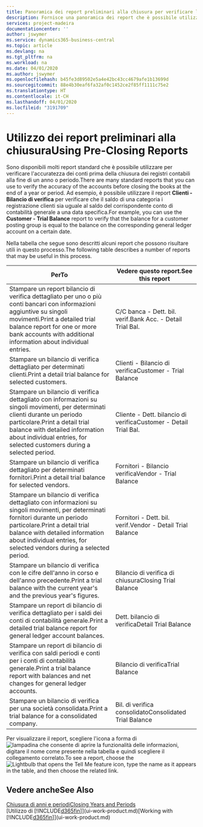 ```yaml
---
title: Panoramica dei report preliminari alla chiusura per verificare l'accuratezza dei conti | Documenti Microsoft
description: Fornisce una panoramica dei report che è possibile utilizzare per verificare l'accuratezza dei conti prima della chiusura dei registri contabili alla fine di un anno o periodo.
services: project-madeira
documentationcenter: ''
author: jswymer
ms.service: dynamics365-business-central
ms.topic: article
ms.devlang: na
ms.tgt_pltfrm: na
ms.workload: na
ms.date: 04/01/2020
ms.author: jswymer
ms.openlocfilehash: b45fe3d89502e5a4e42bc43cc4679afe1b13699d
ms.sourcegitcommit: 88e4b30eaf6fa32af0c1452ce2f85ff1111c75e2
ms.translationtype: HT
ms.contentlocale: it-CH
ms.lasthandoff: 04/01/2020
ms.locfileid: "3191709"
---
```

# <a name="using-pre-closing-reports"></a><span data-ttu-id="8d8c0-103">Utilizzo dei report preliminari alla chiusura</span><span class="sxs-lookup"><span data-stu-id="8d8c0-103">Using Pre-Closing Reports</span></span>
<span data-ttu-id="8d8c0-104">Sono disponibili molti report standard che è possibile utilizzare per verificare l'accuratezza dei conti prima della chiusura dei registri contabili alla fine di un anno o periodo.</span><span class="sxs-lookup"><span data-stu-id="8d8c0-104">There are many standard reports that you can use to verify the accuracy of the accounts before closing the books at the end of a year or period.</span></span> <span data-ttu-id="8d8c0-105">Ad esempio, è possibile utilizzare il report **Clienti - Bilancio di verifica** per verificare che il saldo di una categoria i registrazione clienti sia uguale al saldo del corrispondente conto di contabilità generale a una data specifica.</span><span class="sxs-lookup"><span data-stu-id="8d8c0-105">For example, you can use the **Customer - Trial Balance** report to verify that the balance for a customer posting group is equal to the balance on the corresponding general ledger account on a certain date.</span></span>

<span data-ttu-id="8d8c0-106">Nella tabella che segue sono descritti alcuni report che possono risultare utili in questo processo.</span><span class="sxs-lookup"><span data-stu-id="8d8c0-106">The following table describes a number of reports that may be useful in this process.</span></span>

| <span data-ttu-id="8d8c0-107">Per</span><span class="sxs-lookup"><span data-stu-id="8d8c0-107">To</span></span> | <span data-ttu-id="8d8c0-108">Vedere questo report.</span><span class="sxs-lookup"><span data-stu-id="8d8c0-108">See this report</span></span> |
| --- | --- |
| <span data-ttu-id="8d8c0-109">Stampare un report bilancio di verifica dettagliato per uno o più conti bancari con informazioni aggiuntive su singoli movimenti.</span><span class="sxs-lookup"><span data-stu-id="8d8c0-109">Print a detailed trial balance report for one or more bank accounts with additional information about individual entries.</span></span> |<span data-ttu-id="8d8c0-110">C/C banca - Dett. bil. verif.</span><span class="sxs-lookup"><span data-stu-id="8d8c0-110">Bank Acc. - Detail Trial Bal.</span></span> |
| <span data-ttu-id="8d8c0-111">Stampare un bilancio di verifica dettagliato per determinati clienti.</span><span class="sxs-lookup"><span data-stu-id="8d8c0-111">Print a detail trial balance for selected customers.</span></span> |<span data-ttu-id="8d8c0-112">Clienti - Bilancio di verifica</span><span class="sxs-lookup"><span data-stu-id="8d8c0-112">Customer - Trial Balance</span></span> |
| <span data-ttu-id="8d8c0-113">Stampare un bilancio di verifica dettagliato con informazioni su singoli movimenti, per determinati clienti durante un periodo particolare.</span><span class="sxs-lookup"><span data-stu-id="8d8c0-113">Print a detail trial balance with detailed information about individual entries, for selected customers during a selected period.</span></span> |<span data-ttu-id="8d8c0-114">Cliente - Dett. bilancio di verifica</span><span class="sxs-lookup"><span data-stu-id="8d8c0-114">Customer - Detail Trial Bal.</span></span> |
| <span data-ttu-id="8d8c0-115">Stampare un bilancio di verifica dettagliato per determinati fornitori.</span><span class="sxs-lookup"><span data-stu-id="8d8c0-115">Print a detail trial balance for selected vendors.</span></span> |<span data-ttu-id="8d8c0-116">Fornitori - Bilancio verifica</span><span class="sxs-lookup"><span data-stu-id="8d8c0-116">Vendor - Trial Balance</span></span> |
| <span data-ttu-id="8d8c0-117">Stampare un bilancio di verifica dettagliato con informazioni su singoli movimenti, per determinati fornitori durante un periodo particolare.</span><span class="sxs-lookup"><span data-stu-id="8d8c0-117">Print a detail trial balance with detailed information about individual entries, for selected vendors during a selected period.</span></span> |<span data-ttu-id="8d8c0-118">Fornitori - Dett. bil. verif.</span><span class="sxs-lookup"><span data-stu-id="8d8c0-118">Vendor - Detail Trial Balance</span></span> |
| <span data-ttu-id="8d8c0-119">Stampare un bilancio di verifica con le cifre dell'anno in corso e dell'anno precedente.</span><span class="sxs-lookup"><span data-stu-id="8d8c0-119">Print a trial balance with the current year's and the previous year's figures.</span></span> |<span data-ttu-id="8d8c0-120">Bilancio di verifica di chiusura</span><span class="sxs-lookup"><span data-stu-id="8d8c0-120">Closing Trial Balance</span></span> |
| <span data-ttu-id="8d8c0-121">Stampare un report di bilancio di verifica dettagliato per i saldi dei conti di contabilità generale.</span><span class="sxs-lookup"><span data-stu-id="8d8c0-121">Print a detailed trial balance report for general ledger account balances.</span></span> |<span data-ttu-id="8d8c0-122">Dett. bilancio di verifica</span><span class="sxs-lookup"><span data-stu-id="8d8c0-122">Detail Trial Balance</span></span> |
| <span data-ttu-id="8d8c0-123">Stampare un report di bilancio di verifica con saldi periodi e conti per i conti di contabilità generale.</span><span class="sxs-lookup"><span data-stu-id="8d8c0-123">Print a trial balance report with balances and net changes for general ledger accounts.</span></span> |<span data-ttu-id="8d8c0-124">Bilancio di verifica</span><span class="sxs-lookup"><span data-stu-id="8d8c0-124">Trial Balance</span></span> |
| <span data-ttu-id="8d8c0-125">Stampare un bilancio di verifica per una società consolidata.</span><span class="sxs-lookup"><span data-stu-id="8d8c0-125">Print a trial balance for a consolidated company.</span></span> |<span data-ttu-id="8d8c0-126">Bil. di verifica consolidato</span><span class="sxs-lookup"><span data-stu-id="8d8c0-126">Consolidated Trial Balance</span></span> |

<span data-ttu-id="8d8c0-127">Per visualizzare il report, scegliere l'icona a forma di ![lampadina che consente di aprire la funzionalità delle informazioni](media/ui-search/search_small.png "Informazioni sull'operazione che si desidera eseguire"), digitare il nome come presente nella tabella e quindi scegliere il collegamento correlato.</span><span class="sxs-lookup"><span data-stu-id="8d8c0-127">To see a report, choose the ![Lightbulb that opens the Tell Me feature](media/ui-search/search_small.png "Tell me what you want to do") icon, type the name as it appears in the table, and then choose the related link.</span></span>

## <a name="see-also"></a><span data-ttu-id="8d8c0-128">Vedere anche</span><span class="sxs-lookup"><span data-stu-id="8d8c0-128">See Also</span></span>
[<span data-ttu-id="8d8c0-129">Chiusura di anni e periodi</span><span class="sxs-lookup"><span data-stu-id="8d8c0-129">Closing Years and Periods</span></span>](year-close-years-periods.md)  
<span data-ttu-id="8d8c0-130">[Utilizzo di [!INCLUDE[d365fin](includes/d365fin_md.md)]](ui-work-product.md)</span><span class="sxs-lookup"><span data-stu-id="8d8c0-130">[Working with [!INCLUDE[d365fin](includes/d365fin_md.md)]](ui-work-product.md)</span></span>

